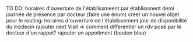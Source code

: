 TO DO:
horaires d'ouverture de l'établissmeent par établissment
demi journée de presence par docteur (faire une énum)
creer un nouvel objet pour le routing:
horaires d'ouverture de l'établissement
jour de disponibilité du médecin
rajouter next Visit => comment differentier un rdv posé par le docteur d'un rappel?
rajouter un appoitment (bouton bleu) 